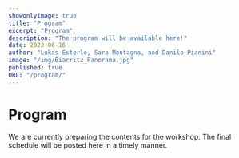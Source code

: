 ```yaml
---
showonlyimage: true
title: "Program"
excerpt: "Program"
description: "The program will be available here!"
date: 2022-06-16
author: "Lukas Esterle, Sara Montagna, and Danilo Pianini"
image: "/img/Biarritz_Panorama.jpg"
published: true
URL: "/program/"
---
```

# Program

We are currently preparing the contents for the workshop. The final schedule will be posted here in a timely manner. 

